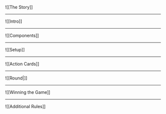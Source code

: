 ![[The Story]]

---
![[Intro]]

---
![[Components]]

---
![[Setup]]

---
![[Action Cards]]

---
![[Round|]]

---
![[Winning the Game]]

---
![[Additional Rules]]